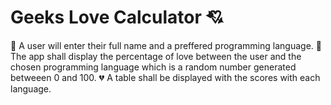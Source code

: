 # Geeks Love Calculator :cupid:

:love_letter: A user will enter their full name and a preffered programming language.
:gift_heart: The app shall display the percentage of love between the user and the chosen programming language which is a random number generated betweeen 0 and 100.
:broken_heart: A table shall be displayed with the scores with each language.
